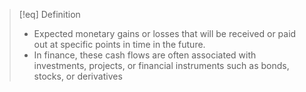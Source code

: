 >[!eq] Definition
>- Expected monetary gains or losses that will be received or paid out at specific points in time in the future. 
>- In finance, these cash flows are often associated with investments, projects, or financial instruments such as bonds, stocks, or derivatives